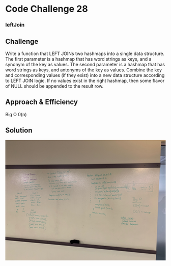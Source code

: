 # Code Challenge 28
### leftJoin

## Challenge
Write a function that LEFT JOINs two hashmaps into a single data structure. The first parameter is a hashmap that has word strings as keys, and a synonym of the key as values. The second parameter is a hashmap that has word strings as keys, and antonyms of the key as values. Combine the key and corresponding values (if they exist) into a new data structure according to LEFT JOIN logic. If no values exist in the right hashmap, then some flavor of NULL should be appended to the result row.

## Approach & Efficiency
Big O
0(n)

## Solution
![](./assets/whiteboard.jpg)
